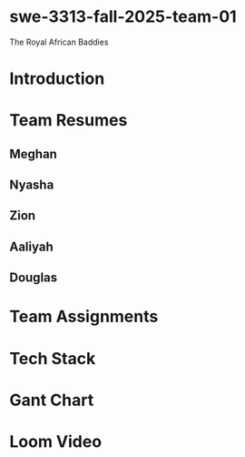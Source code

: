 # swe-3313-fall-2025-team-01
The Royal African Baddies


# Introduction


# Team Resumes

## Meghan

## Nyasha

## Zion

## Aaliyah

## Douglas


# Team Assignments


# Tech Stack


# Gant Chart


# Loom Video
